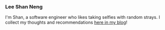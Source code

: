 ### Lee **Shan** Neng

I'm Shan, a software engineer who likes taking selfies with random strays. I collect my thoughts and recommendations [here in my blog](https://cannot.la/is/)!